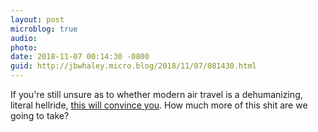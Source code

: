 ```yaml
---
layout: post
microblog: true
audio: 
photo: 
date: 2018-11-07 00:14:30 -0800
guid: http://jbwhaley.micro.blog/2018/11/07/081430.html
---
```

If you're still unsure as to whether modern air travel is a dehumanizing, literal hellride, [this will convince you](https://apple.news/AeDrhpS2FT0K3nuYTOZ0PuA). How much more of this shit are we going to take?

